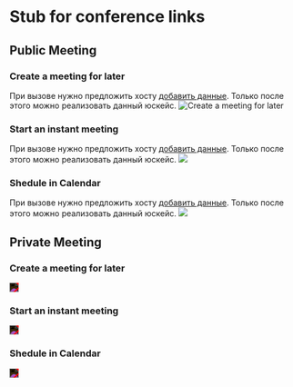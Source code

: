 # Stub for conference links

## Public Meeting

### Create a meeting for later

При вызове нужно предложить хосту [добавить данные](/ru/guide/introduction#%D0%BA%D0%B0%D0%BA-%D1%8D%D1%82%D0%BE-%D1%80%D0%B0%D0%B1%D0%BE%D1%82%D0%B0%D0%B5%D1%82). Только после этого можно реализовать данный юскейс.
![Create a meeting for later](/CreateMeetingForLater.png)

### Start an instant meeting

При вызове нужно предложить хосту [добавить данные](/ru/guide/introduction#%D0%BA%D0%B0%D0%BA-%D1%8D%D1%82%D0%BE-%D1%80%D0%B0%D0%B1%D0%BE%D1%82%D0%B0%D0%B5%D1%82). Только после этого можно реализовать данный юскейс.
![](/Start-an-instant-meeting.png)

### Shedule in Calendar

При вызове нужно предложить хосту [добавить данные](/ru/guide/introduction#%D0%BA%D0%B0%D0%BA-%D1%8D%D1%82%D0%BE-%D1%80%D0%B0%D0%B1%D0%BE%D1%82%D0%B0%D0%B5%D1%82). Только после этого можно реализовать данный юскейс.
![](/SheduleInCalendar.png)

## Private Meeting

### Create a meeting for later

<div style="background-color: #f00; display: inline-block;">
    <img src="/CreateMeetingForLater.png" style="filter: invert(100%);">
</div>

### Start an instant meeting

<div style="background-color: #f00; display: inline-block;">
    <img src="/Start-an-instant-meeting.png" style="filter: invert(100%);">
</div>

### Shedule in Calendar

<div style="background-color: #f00; display: inline-block;">
    <img src="/SheduleInCalendar.png" style="filter: invert(100%);">
</div>